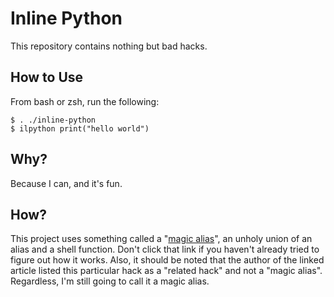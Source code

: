 # Inline Python
This repository contains nothing but bad hacks.

## How to Use
From bash or zsh, run the following:
```
$ . ./inline-python
$ ilpython print("hello world")
```

## Why?
Because I can, and it's fun.

## How?
This project uses something called a "[magic alias](https://www.chiark.greenend.org.uk/~sgtatham/aliases.html)", an unholy union of an alias and a shell function. Don't click that link if you haven't already tried to figure out how it works. Also, it should be noted that the author of the linked article listed this particular hack as a "related hack" and not a "magic alias". Regardless, I'm still going to call it a magic alias.
